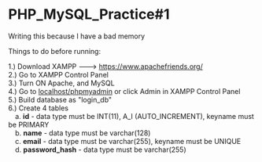 # PHP_MySQL_Practice#1

Writing this because I have a bad memory

Things to do before running:

1.) Download XAMPP ---> https://www.apachefriends.org/ <br>
2.) Go to XAMPP Control Panel <br>
3.) Turn ON Apache, and MySQL <br>
4.) Go to <u>localhost/phpmyadmin</u> or click Admin in XAMPP Control Panel <br>
5.) Build database as "login_db" <br>
6.) Create 4 tables <br>
  &emsp;a. <b>id</b> - data type must be INT(11), A_I (AUTO_INCREMENT), keyname must be PRIMARY<br>
  &emsp;b. <b>name</b> - data type must be varchar(128)<br>
  &emsp;c. <b>email</b> - data type must be varchar(255), keyname must be UNIQUE<br>
  &emsp;d. <b>password_hash</b> - data type must be varchar(255)<br>
